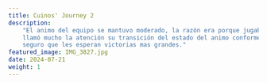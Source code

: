 ```yaml
---
title: Cuinos' Journey 2
description:
    "El animo del equipo se mantuvo moderado, la razón era porque jugaban por el tercer lugar, no era el resultado que esperaban, pero me 
    llamó mucho la atención su transición del estado del animo conforme avanza el tiempo. Gracias por permitirme fotografiar su progreso, estoy 
    seguro que les esperan victorias mas grandes."
featured_image: IMG_3827.jpg
date: 2024-07-21
weight: 1
---
```

